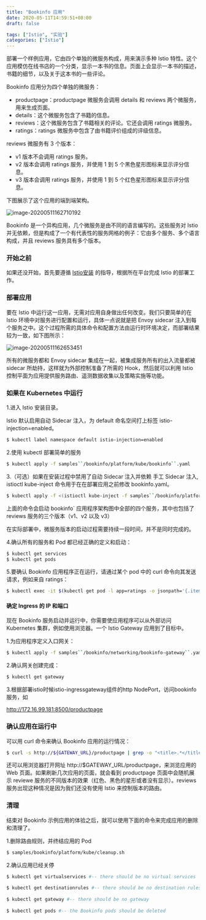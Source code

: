 ```yaml
---
title: "Bookinfo 应用"
date: 2020-05-11T14:59:51+08:00
draft: false

tags: ["Istio", "实验"]
categories: ["Istio"]
---
```


部署一个样例应用，它由四个单独的微服务构成，用来演示多种 Istio 特性。这个应用模仿在线书店的一个分类，显示一本书的信息。页面上会显示一本书的描述，书籍的细节，以及关于这本书的一些评论。

Bookinfo 应用分为四个单独的微服务：

- productpage：productpage 微服务会调用 details 和 reviews 两个微服务，用来生成页面。
- details：这个微服务包含了书籍的信息。
- reviews：这个微服务包含了书籍相关的评论。它还会调用 ratings 微服务。
- ratings：ratings 微服务中包含了由书籍评价组成的评级信息。

reviews 微服务有 3 个版本：

- v1 版本不会调用 ratings 服务。
- v2 版本会调用 ratings 服务，并使用 1 到 5 个黑色星形图标来显示评分信息。
- v3 版本会调用 ratings 服务，并使用 1 到 5 个红色星形图标来显示评分信息。

下图展示了这个应用的端到端架构。

![image-20200511162710192](https://cdn.jsdelivr.net/gh/garroshh/figurebed/img/image-20200511162710192.png)

Bookinfo 是一个异构应用，几个微服务是由不同的语言编写的。这些服务对 Istio 并无依赖，但是构成了一个有代表性的服务网格的例子：它由多个服务、多个语言构成，并且 reviews 服务具有多个版本。

### 开始之前

如果还没开始，首先要遵循 [Istio安装](https://dwiki.daocloud.io/pages/viewpage.action?pageId=45449653) 的指导，根据所在平台完成 Istio 的部署工作。

### 部署应用

要在 Istio 中运行这一应用，无需对应用自身做出任何改变。我们只要简单的在 Istio 环境中对服务进行配置和运行，具体一点说就是把 Envoy sidecar 注入到每个服务之中。这个过程所需的具体命令和配置方法由运行时环境决定，而部署结果较为一致，如下图所示：

![image-20200511162653451](https://cdn.jsdelivr.net/gh/garroshh/figurebed/img/image-20200511162653451.png)

所有的微服务都和 Envoy sidecar 集成在一起，被集成服务所有的出入流量都被 sidecar 所劫持，这样就为外部控制准备了所需的 Hook，然后就可以利用 Istio 控制平面为应用提供服务路由、遥测数据收集以及策略实施等功能。

### 如果在 Kubernetes 中运行

1.进入 Istio 安装目录。

Istio 默认启用自动 Sidecar 注入，为 default 命名空间打上标签 istio-injection=enabled。

```bash
$ kubectl label namespace default istio-injection=enabled
```

2.使用 kubectl 部署简单的服务

```bash
$ kubectl apply -f samples``/bookinfo/platform/kube/bookinfo``.yaml
```

3.（可选）如果在安装过程中禁用了自动 Sidecar 注入并依赖 手工 Sidecar 注入, istioctl kube-inject 命令用于在在部署应用之前修改 bookinfo.yaml。 

```bash
$ kubectl apply -f <(istioctl kube-inject -f samples``/bookinfo/platform/kube/bookinfo``.yaml)
```

上面的命令会启动 bookinfo` 应用程序架构图中全部的四个服务，其中也包括了 reviews 服务的三个版本（v1、v2 以及 v3）

在实际部署中，微服务版本的启动过程需要持续一段时间，并不是同时完成的。

4.确认所有的服务和 Pod 都已经正确的定义和启动：

```bash
$ kubectl get services
$ kubectl get pods
```

5.要确认 Bookinfo 应用程序正在运行，请通过某个 pod 中的 curl 命令向其发送请求，例如来自 ratings：

```bash
$ kubectl exec -it $(kubectl get pod -l app=ratings -o jsonpath='{.items[0].metadata.name}') -c ratings -- curl productpage:9080/productpage | grep -o "<title>.*</title>"
```

#### 确定 Ingress 的 IP 和端口

现在 Bookinfo 服务启动并运行中，你需要使应用程序可以从外部访问 Kubernetes 集群，例如使用浏览器。一个 Istio Gateway 应用到了目标中。

1.为应用程序定义入口网关：

```bash
$ kubectl apply -f samples``/bookinfo/networking/bookinfo-gateway``.yaml
```

2.确认网关创建完成：

```bash
$ kubectl get gateway
```

3.根据部署istio时候istio-ingressgateway组件的http NodePort，访问bookinfo服务，如

http://172.16.99.181:8500/productpage

### 确认应用在运行中

可以用 curl 命令来确认 Bookinfo 应用的运行情况：

```bash
$ curl -s http://${GATEWAY_URL}/productpage | grep -o "<title>.*</title>"
```

还可以用浏览器打开网址 http://$GATEWAY_URL/productpage，来浏览应用的 Web 页面。如果刷新几次应用的页面，就会看到 productpage 页面中会随机展示 reviewe 服务的不同版本的效果（红色、黑色的星形或者没有显示）。reviews 服务出现这种情况是因为我们还没有使用 Istio 来控制版本的路由。

### 清理

结束对 Bookinfo 示例应用的体验之后，就可以使用下面的命令来完成应用的删除和清理了。

1.删除路由规则，并终结应用的 Pod

```bash
$ samples/bookinfo/platform/kube/cleanup.sh
```

2.确认应用已经关停

```bash
$ kubectl get virtualservices #-- there should be no virtual services
 
$ kubectl get destinationrules #-- there should be no destination rules
 
$ kubectl get gateway #-- there should be no gateway
 
$ kubectl get pods #-- the Bookinfo pods should be deleted
```